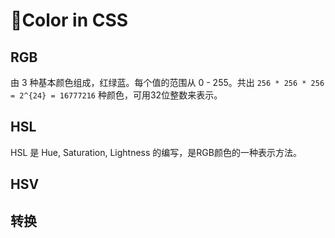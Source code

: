 # Color in CSS

## RGB

由 3 种基本颜色组成，红绿蓝。每个值的范围从 0 - 255。共出 `256 * 256 * 256 = 2^{24} = 16777216` 种颜色，可用32位整数来表示。

## HSL

HSL 是 Hue, Saturation, Lightness 的编写，是RGB颜色的一种表示方法。

## HSV

## 转换
